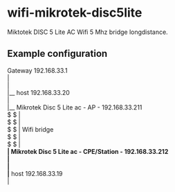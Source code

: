 # wifi-mikrotek-disc5lite
Miktotek DISC 5 Lite AC Wifi 5 Mhz bridge longdistance.


## Example configuration

Gateway 192.168.33.1  
 |  
 |  
 |__ host 192.168.33.20  
 |  
 |__ Mikrotek Disc 5 Lite ac - AP - 192.168.33.211  
$  $   |  
$  $   |  
$  $   | Wifi bridge  
$  $   |  
$  $   |   
 __| Mikrotek Disc 5 Lite ac - CPE/Station - 192.168.33.212  
 |  
 |  
 |__ host 192.168.33.19  
 |  



